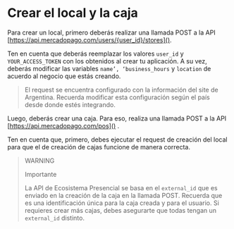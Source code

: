 # Crear el local y la caja

Para crear un local, primero deberás realizar una llamada POST a la API [https://api.mercadopago.com/users/{user_id}/stores]().

Ten en cuenta que deberás reemplazar los valores `user_id` y `YOUR_ACCESS_TOKEN` con los obtenidos al crear tu aplicación. A su vez, deberás modificar las variables `name’, ‘business_hours` y `location` de acuerdo al negocio que estás creando.

> El request se encuentra configurado con la información del site de Argentina. Recuerda modificar esta configuración según el país desde donde estés integrando.

Luego, deberás crear una caja. Para eso, realiza una llamada POST a la API [https://api.mercadopago.com/pos]() .

Ten en cuenta que, primero, debes ejecutar el request de creación del local para que el de creación de cajas funcione de manera correcta.

> WARNING
>
> Importante
>
> La API de Ecosistema Presencial se basa en el `external_id` que es enviado en la creación de la caja en la llamada POST. Recuerda que es una identificación única para la caja creada y para el usuario. Si requieres crear más cajas, debes asegurarte que todas tengan un `external_id` distinto.

